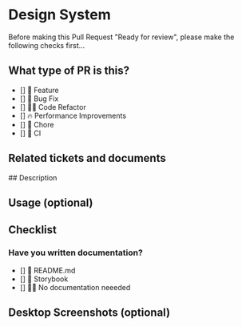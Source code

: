 # Design System

Before making this Pull Request "Ready for review", please make the following checks first...

## What type of PR is this?

- [] 🍕 Feature 
- [] 🐛 Bug Fix
- [] 🧑‍💻 Code Refactor
- [] 🔥 Performance Improvements
- [] 🤖 Chore
- [] 🔁 CI

## Related tickets and documents

## Description

## Usage (optional)

## Checklist

### Have you written documentation?

- [] 📜 README.md
- [] 📕 Storybook
- [] 🙅‍♂️ No documentation neeeded

## Desktop Screenshots (optional)


